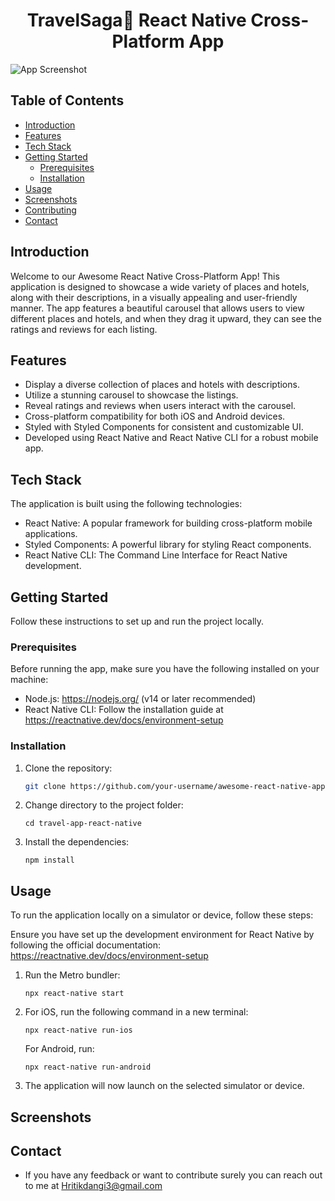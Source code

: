 <h1 align="center">
 TravelSaga🚀 React Native Cross-Platform App
</h1>

![App Screenshot](/path/to/screenshot.png)

## Table of Contents

- [Introduction](#introduction)
- [Features](#features)
- [Tech Stack](#tech-stack)
- [Getting Started](#getting-started)
  - [Prerequisites](#prerequisites)
  - [Installation](#installation)
- [Usage](#usage)
- [Screenshots](#screenshots)
- [Contributing](#contributing)
- [Contact](#contact)

## Introduction

Welcome to our Awesome React Native Cross-Platform App! This application is designed to showcase a wide variety of places and hotels, along with their descriptions, in a visually appealing and user-friendly manner. The app features a beautiful carousel that allows users to view different places and hotels, and when they drag it upward, they can see the ratings and reviews for each listing.

## Features

- Display a diverse collection of places and hotels with descriptions.
- Utilize a stunning carousel to showcase the listings.
- Reveal ratings and reviews when users interact with the carousel.
- Cross-platform compatibility for both iOS and Android devices.
- Styled with Styled Components for consistent and customizable UI.
- Developed using React Native and React Native CLI for a robust mobile app.

## Tech Stack

The application is built using the following technologies:

- React Native: A popular framework for building cross-platform mobile applications.
- Styled Components: A powerful library for styling React components.
- React Native CLI: The Command Line Interface for React Native development.

## Getting Started

Follow these instructions to set up and run the project locally.

### Prerequisites

Before running the app, make sure you have the following installed on your machine:

- Node.js: https://nodejs.org/ (v14 or later recommended)
- React Native CLI: Follow the installation guide at https://reactnative.dev/docs/environment-setup

### Installation

1. Clone the repository:

   ```bash
   git clone https://github.com/your-username/awesome-react-native-app.git
   ```

2. Change directory to the project folder:
   ```
   cd travel-app-react-native
   ```

3. Install the dependencies:
   ```
   npm install
   ```
## Usage

To run the application locally on a simulator or device, follow these steps:

Ensure you have set up the development environment for React Native by following the official documentation: https://reactnative.dev/docs/environment-setup


1. Run the Metro bundler:
   ``` 
   npx react-native start
   ```


2. For iOS, run the following command in a new terminal:

   ```
   npx react-native run-ios
   ```
   For Android, run:
   ```
   npx react-native run-android
   ```
3. The application will now launch on the selected simulator or device.


##  Screenshots


## Contact 
- If you have any feedback or want to contribute surely you can reach out to me at [Hritikdangi3@gmail.com](hritikdangi3@gmail.com)